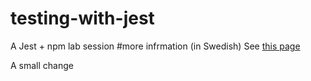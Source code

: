 # testing-with-jest

A Jest + npm lab session
#more infrmation (in Swedish)
See [this page](https://mau-webb.github.io/resurser/da355a/laborationer/laboration-9/)

A small change
